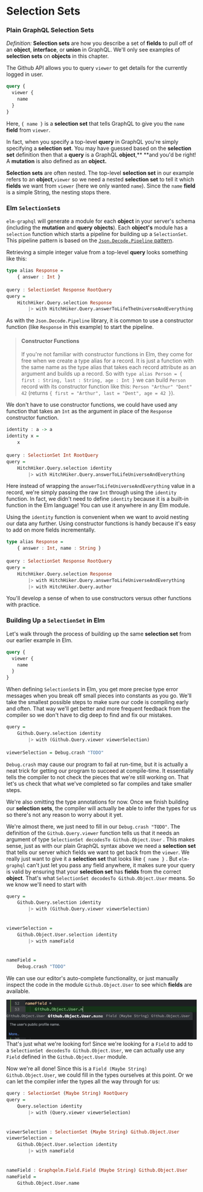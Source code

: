 # Selection Sets

### Plain GraphQL Selection Sets

_Definition:_ **Selection sets** are how you describe a set of **fields** to pull off of an **object**, **interface**, or **union** in GraphQL. We'll only see examples of **selection sets** on **objects** in this chapter.

The Github API allows you to query `viewer` to get details for the currently logged in user.

```graphql
query {
  viewer {
    name
  }
}
```

Here, `{ name }` is a **selection set** that tells GraphQL to give you the `name` **field** from `viewer`.

In fact, when you specify a top-level **query** in GraphQL you're simply specifying a **selection set**. You may have guessed based on the **selection set** definition then that a **query** is a GraphQL **object**,** **and you'd be right! A **mutation** is also defined as an **object.**

**Selection sets** are often nested. The top-level **selection set** in our example refers to an **object**,`viewer` so we need a nested **selection set** to tell it which **fields** we want from `viewer` \(here we only wanted `name`\). Since the `name` **field** is a simple String, the nesting stops there.

### Elm `SelectionSet`s

`elm-graphql` will generate a module for each **object** in your server's schema \(including the **mutation** and **query** **objects**\). Each **object's** module has a `selection` function which starts a pipeline for building up a `SelectionSet`. This pipeline pattern is based on the [`Json.Decode.Pipeline` pattern](https://github.com/NoRedInk/elm-decode-pipeline).

Retrieving a simple integer value from a top-level **query** looks something like this:

```haskell
type alias Response = 
    { answer : Int }

query : SelectionSet Response RootQuery
query =
    HitchHiker.Query.selection Response
        |> with HitchHiker.Query.answerToLifeTheUniverseAndEverything
```

As with the `Json.Decode.Pipeline` library, it is common to use a constructor function \(like `Response` in this example\) to start the pipeline.

> #### Constructor Functions
>
> If you're not familiar with constructor functions in Elm, they come for free when we create a type alias for a record. It is just a function with the same name as the type alias that takes each record attribute as an argument and builds up a record. So with `type alias Person = { first : String, last : String, age : Int }` we can build `Person` record with its constructor function like this: `Person "Arthur" "Dent" 42` \(returns `{ first = "Arthur", last = "Dent", age = 42 }`\).

We don't have to use constructor functions, we could have used any function that takes an `Int` as the argument in place of the `Response` constructor function.

```haskell
identity : a -> a
identity x =
    x

query : SelectionSet Int RootQuery
query =
    HitchHiker.Query.selection identity
        |> with HitchHiker.Query.answerToLifeUniverseAndEverything
```

Here instead of wrapping the `answerToLifeUniverseAndEverything` value in a record, we're simply passing the raw `Int` through using the `identity` function. In fact, we didn't need to define `identity`  because it is a built-in function in the Elm language! You can use it anywhere in any Elm module.

Using the `identity` function is convenient when we want to avoid nesting our data any further. Using constructor functions is handy because it's easy to add on more fields incrementally.

```haskell
type alias Response = 
    { answer : Int, name : String }

query : SelectionSet Response RootQuery
query =
    HitchHiker.Query.selection Response
        |> with HitchHiker.Query.answerToLifeUniverseAndEverything
        |> with HitchHiker.Query.author
```

You'll develop a sense of when to use constructors versus other functions with practice.

### Building Up a `SelectionSet` in Elm

Let's walk through the process of building up the same **selection set** from our earlier example in Elm.

```graphql
query {
  viewer {
    name
  }
}
```

When defining `SelectionSet`s in Elm, you get more precise type error messages when you break off small pieces into constants as you go. We'll take the smallest possible steps to make sure our code is compiling early and often. That way we'll get better and more frequent feedback from the compiler so we don't have to dig deep to find and fix our mistakes.

```haskell
query =
    Github.Query.selection identity
        |> with (Github.Query.viewer viewerSelection)

viewerSelection = Debug.crash "TODO"
```

`Debug.crash` may cause our program to fail at run-time, but it is actually a neat trick for getting our program to succeed at compile-time. It essentially tells the compiler to not check the pieces that we're still working on. That let's us check that what we've completed so far compiles and take smaller steps.

We're also omitting the type annotations for now. Once we finish building our **selection sets**, the compiler will actually be able to infer the types for us so there's not any reason to worry about it yet.

We're almost there, we just need to fill in our `Debug.crash "TODO"`. The definition of the `Github.Query.viewer` function tells us that it needs an argument of type `SelectionSet decodesTo Github.Object.User` . This makes sense, just as with our plain GraphQL syntax above we need a **selection set** that tells our server which fields we want to get back from the `viewer`. We really just want to give it a **selection set** that looks like `{ name }` . But `elm-graphql` can't just let you pass any field anywhere, it makes sure your query is valid by ensuring that your **selection set** has **fields** from the correct **object**. That's what `SelectionSet decodesTo Github.Object.User` means. So we know we'll need to start with

```haskell
query =
    Github.Query.selection identity
        |> with (Github.Query.viewer viewerSelection)


viewerSelection =
    Github.Object.User.selection identity
        |> with nameField


nameField =
    Debug.crash "TODO"
```

We can use our editor's auto-complete functionality, or just manually inspect the code in the module `Github.Object.User` to see which **fields** are available.

![](/assets/nameField.png)That's just what we're looking for! Since we're looking for a `Field` to add to a `SelectionSet decodesTo Github.Object.User`, we can actually use any `Field` defined in the `Github.Object.User` module.

Now we're all done! Since this is a `Field (Maybe String) Github.Object.User`, we could fill in the types ourselves at this point. Or we can let the compiler infer the types all the way through for us:

```haskell
query : SelectionSet (Maybe String) RootQuery
query =
    Query.selection identity
        |> with (Query.viewer viewerSelection)


viewerSelection : SelectionSet (Maybe String) Github.Object.User
viewerSelection =
    Github.Object.User.selection identity
        |> with nameField


nameField : Graphqelm.Field.Field (Maybe String) Github.Object.User
nameField =
    Github.Object.User.name
```



